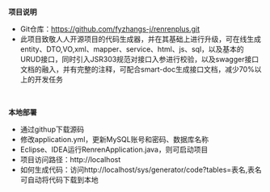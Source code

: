 **项目说明** 
- Git仓库：https://github.com/fyzhangs-j/renrenplus.git
- 此项目致敬人人开源项目的代码生成器，并在其基础上进行升级，可在线生成entity、DTO,VO,xml、mapper、service、html、js、sql，以及基本的URUD接口，同时引入JSR303规范对接口入参进行校验，以及swagger接口文档的融入，并有完整的注释，可配合smart-doc生成接口文档，减少70%以上的开发任务
<br> 




 **本地部署**
- 通过githup下载源码
- 修改application.yml，更新MySQL账号和密码、数据库名称
- Eclipse、IDEA运行RenrenApplication.java，则可启动项目
- 项目访问路径：http://localhost
- 如何生成代码：访问http://localhost/sys/generator/code?tables=表名,表名   可自动将代码下载到本地

